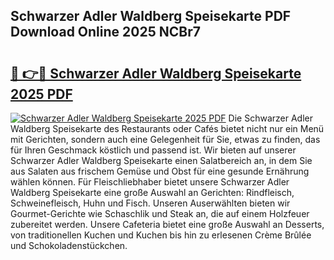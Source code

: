 ## Schwarzer Adler Waldberg Speisekarte PDF Download Online 2025 NCBr7

# <h2><a href="http://gcdt69y.nevu.top/?p=Schwarzer+Adler+Waldberg+Speisekarte">🔗 👉🔴 Schwarzer Adler Waldberg Speisekarte 2025 PDF</a></h2>

[![Schwarzer Adler Waldberg Speisekarte 2025 PDF](https://i.imgur.com/dBaPXMq.png)](http://gcdt69y.nevu.top/?p=Schwarzer+Adler+Waldberg+Speisekarte)
Die Schwarzer Adler Waldberg Speisekarte des Restaurants oder Cafés bietet nicht nur ein Menü mit Gerichten, sondern auch eine Gelegenheit für Sie, etwas zu finden, das für Ihren Geschmack köstlich und passend ist. Wir bieten auf unserer Schwarzer Adler Waldberg Speisekarte einen Salatbereich an, in dem Sie aus Salaten aus frischem Gemüse und Obst für eine gesunde Ernährung wählen können. Für Fleischliebhaber bietet unsere Schwarzer Adler Waldberg Speisekarte eine große Auswahl an Gerichten: Rindfleisch, Schweinefleisch, Huhn und Fisch. Unseren Auserwählten bieten wir Gourmet-Gerichte wie Schaschlik und Steak an, die auf einem Holzfeuer zubereitet werden. Unsere Cafeteria bietet eine große Auswahl an Desserts, von traditionellen Kuchen und Kuchen bis hin zu erlesenen Crème Brûlée und Schokoladenstückchen.
